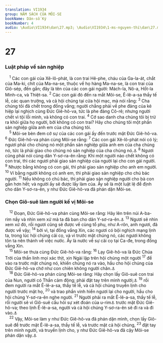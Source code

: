 ```yaml
---
translation: VI1934
group: NĂM SÁCH CỦA MÔI-SE
bookName: Dân-số Ký 
bookNumber: 4
audio: \Audio\VI1934\dan\27.mp3; \Audio\VI1934\1-ms-nguyen-thi\dan\27.mp3
---
```


<div class="title"><h1>27</h1><h3>Luật pháp về sản nghiệp</h3></div>
<span class="verse dan_27_1"> <sup>1</sup> Các con gái của Xê-lô-phát, là con trai Hê-phe, cháu của Ga-la-át, chắt của Ma-ki, chít của Ma-na-se, thuộc về họ hàng Ma-na-se, là con trai của Giô-sép, đến gần; đây là tên của các con gái người: Mách-la, Nô-a, Hốt-la Minh-ca, và Thiệt-sa. </span>
<span class="verse dan_27_2"><sup>2</sup> Các con gái đó đến ra mắt Môi-se, Ê-lê-a-sa thầy tế lễ, các quan trưởng, và cả hội chúng tại cửa hội mạc, mà nói rằng: </span>
<span class="verse dan_27_3"><sup>3</sup> Cha chúng tôi đã chết trong đồng vắng; người chẳng phải về phe đảng của kẻ hiệp lại nghịch cùng Đức Giê-hô-va, tức là phe đảng Cô-rê; nhưng người chết vì tội lỗi mình, và không có con trai. </span>
<span class="verse dan_27_4"><sup>4</sup> Cớ sao danh cha chúng tôi bị trừ ra khỏi giữa họ người, bởi không có con trai? Hãy cho chúng tôi một phần sản nghiệp giữa anh em của cha chúng tôi. <br/></span>
<span class="verse dan_27_5"> <sup>5</sup> Môi-se bèn đem cớ sự của các con gái ấy đến trước mặt Đức Giê-hô-va. </span>
<span class="verse dan_27_6"><sup>6</sup> Đức Giê-hô-va phán cùng Môi-se rằng: </span>
<span class="verse dan_27_7"><sup>7</sup> Các con gái Xê-lô-phát nói có lý; ngươi phải cho chúng nó một phần sản nghiệp giữa anh em của cha chúng nó, tức là phải giao cho chúng nó sản nghiệp của cha chúng nó.<a data-toggle="tooltip" data-placement="bottom" title="Dan 36:2">⚓</a></span>
<span class="verse dan_27_8"><sup>8</sup> Ngươi cũng phải nói cùng dân Y-sơ-ra-ên rằng: Khi một người nào chết không có con trai, thì các ngươi phải giao sản nghiệp của người lại cho con gái người. </span>
<span class="verse dan_27_9"><sup>9</sup> Nhược bằng không có con gái, thì phải giao sản nghiệp cho anh em người. </span>
<span class="verse dan_27_10"><sup>10</sup> Ví bằng người không có anh em, thì phải giao sản nghiệp cho chú bác người. </span>
<span class="verse dan_27_11"><sup>11</sup> Nếu không có chú bác, thì phải giao sản nghiệp người cho bà con gần hơn hết; và người ấy sẽ được lấy làm của. Ấy sẽ là một luật lệ để định cho dân Y-sơ-ra-ên, y như Đức Giê-hô-va đã phán dặn Môi-se. <br/></span>
<div class="title"><h3>Chọn Giô-suê làm người kế vị Môi-se</h3></div>
<span class="verse dan_27_12"> <sup>12</sup> Đoạn, Đức Giê-hô-va phán cùng Môi-se rằng: Hãy lên trên núi A-ba-rim nầy và nhìn xem xứ mà ta đã ban cho dân Y-sơ-ra-ên.<a data-toggle="tooltip" data-placement="bottom" title="Phu 3:23-27; 32:48-52">⚓</a></span>
<span class="verse dan_27_13"><sup>13</sup> Ngươi sẽ nhìn xem xứ đó, rồi ngươi cũng sẽ được về cùng tổ phụ, như A-rôn, anh ngươi, đã được về vậy; </span>
<span class="verse dan_27_14"><sup>14</sup> bởi vì, tại đồng vắng Xin, các ngươi có bội nghịch mạng lịnh ta, trong lúc hội chúng cãi cọ, và vì trước mặt chúng nó, các ngươi không tôn ta nên thánh về việc nước. Ấy là nước về sự cãi cọ tại Ca-đe, trong đồng vắng Xin. <br/></span>
<span class="verse dan_27_15"> <sup>15</sup> Môi-se thưa cùng Đức Giê-hô-va rằng: </span>
<span class="verse dan_27_16"><sup>16</sup> Lạy Giê-hô-va là Đức Chúa Trời của thần linh mọi xác thịt, xin Ngài lập trên hội chúng một người </span>
<span class="verse dan_27_17"><sup>17</sup> để vào ra trước mặt chúng nó, khiến chúng nó ra vào, hầu cho hội chúng của Đức Giê-hô-va chớ như con chiên không người chăn.<a data-toggle="tooltip" data-placement="bottom" title="1Vua 22:17; Exe 34:5; Mat 9:36; Mac 6:34">⚓</a><br/></span>
<span class="verse dan_27_18"> <sup>18</sup> Đức Giê-hô-va phán cùng Môi-se rằng: Hãy chọn lấy Giô-suê con trai của Nun, người có Thần cảm động; phải đặt tay trên mình người;<a data-toggle="tooltip" data-placement="bottom" title="Xu 24:13">⚓</a></span>
<span class="verse dan_27_19"><sup>19</sup> rồi đem người ra mắt Ê-lê-a-sa, thầy tế lễ, và cả hội chúng truyền lịnh cho người trước mặt họ, </span>
<span class="verse dan_27_20"><sup>20</sup> và trao phần vinh hiển ngươi lại cho người, hầu cho hội chúng Y-sơ-ra-ên nghe người. </span>
<span class="verse dan_27_21"><sup>21</sup> Người phải ra mắt Ê-lê-a-sa, thầy tế lễ, rồi người sẽ vì Giô-suê cầu hỏi sự xét đoán của u-rim<a data-toggle="tooltip" data-placement="bottom" title="Hãy xem Xu 28:30">⚓</a> trước mặt Đức Giê-hô-va; theo lịnh Ê-lê-a-sa, người và cả hội chúng Y-sơ-ra-ên sẽ đi ra và đi vào.<a data-toggle="tooltip" data-placement="bottom" title="Xu 28:30; 1Sa 14:41; 28:6">⚓</a><br/></span>
<span class="verse dan_27_22"> <sup>22</sup> Vậy, Môi-se làm y như Đức Giê-hô-va đã phán dặn mình, chọn lấy Giô-suê để trước mặt Ê-lê-a-sa, thầy tế lễ, và trước mặt cả hội chúng, </span>
<span class="verse dan_27_23"><sup>23</sup> đặt tay trên mình người, và truyền lịnh cho, y như Đức Giê-hô-va đã cậy Môi-se phán dặn vậy.<a data-toggle="tooltip" data-placement="bottom" title="Phu 31:23">⚓</a><br/></span>
